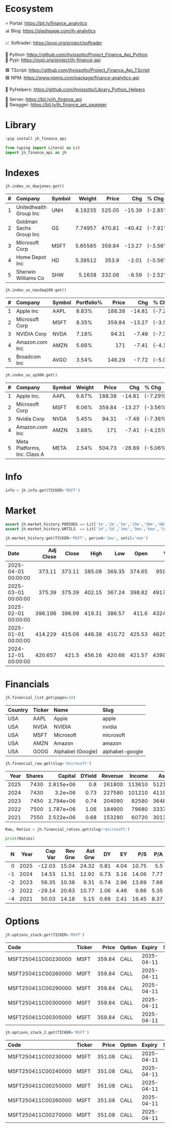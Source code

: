 # Ecosystem

⭐ Portal:     https://bit.ly/finance_analytics  
📊 Blog:       https://slashpage.com/jh-analytics  

📈 Softrader:  https://pypi.org/project/softrader  

🐍 Python:     https://github.com/jhvissotto/Project_Finance_Api_Python  
🐍 Pypi:       https://pypi.org/project/jh-finance-api  

🟦 TScript:    https://github.com/jhvissotto/Project_Finance_Api_TScript  
🟦 NPM:        https://www.npmjs.com/package/finance-analytics-api  

🧮 PyHelpers:  https://github.com/jhvissotto/Library_Python_Helpers  

🔌 Server:     https://bit.ly/jh_finance_api  
🔌 Swagger:    https://bit.ly/jh_finance_api_swagger  



# Library

```python
!pip install jh_finance_api
```

```py
from typing import Literal as Lit
import jh_finance_api as jh
```


# Indexes

```py
jh.index_us_dowjones.get()
```

|   # | Company                 | Symbol   |   Weight |   Price |    Chg | % Chg    |
|----:|:------------------------|:---------|---------:|--------:|-------:|:---------|
|   1 | Unitedhealth Group Inc  | UNH      |  8.19235 |  525.05 | -15.39 | (-2.85%) |
|   2 | Goldman Sachs Group Inc | GS       |  7.74957 |  470.81 | -40.42 | (-7.91%) |
|   3 | Microsoft Corp          | MSFT     |  5.65585 |  359.84 | -13.27 | (-3.56%) |
|   4 | Home Depot Inc          | HD       |  5.39512 |  353.9  |  -2.01 | (-0.56%) |
|   5 | Sherwin Williams Co     | SHW      |  5.1638  |  332.06 |  -8.59 | (-2.52%) |


```py
jh.index_us_nasdaq100.get()
```

|   # | Company        | Symbol   | Portfolio%   |   Price |    Chg | % Chg    |
|----:|:---------------|:---------|:-------------|--------:|-------:|:---------|
|   1 | Apple Inc      | AAPL     | 8.83%        |  188.38 | -14.81 | (-7.29%) |
|   2 | Microsoft Corp | MSFT     | 8.35%        |  359.84 | -13.27 | (-3.56%) |
|   3 | NVIDIA Corp    | NVDA     | 7.18%        |   94.31 |  -7.49 | (-7.36%) |
|   4 | Amazon.com Inc | AMZN     | 5.66%        |  171    |  -7.41 | (-4.15%) |
|   5 | Broadcom Inc   | AVGO     | 3.54%        |  146.29 |  -7.72 | (-5.01%) |


```py
jh.index_us_sp500.get()
```

|   # | Company                      | Symbol   | Weight   |   Price |    Chg | % Chg    |
|----:|:-----------------------------|:---------|:---------|--------:|-------:|:---------|
|   1 | Apple Inc.                   | AAPL     | 6.67%    |  188.38 | -14.81 | (-7.29%) |
|   2 | Microsoft Corp               | MSFT     | 6.06%    |  359.84 | -13.27 | (-3.56%) |
|   3 | Nvidia Corp                  | NVDA     | 5.45%    |   94.31 |  -7.49 | (-7.36%) |
|   4 | Amazon.com Inc               | AMZN     | 3.68%    |  171    |  -7.41 | (-4.15%) |
|   5 | Meta Platforms, Inc. Class A | META     | 2.54%    |  504.73 | -26.89 | (-5.06%) |



# Info

```py
info = jh.info.get(TICKER='MSFT')
```


# Market

```py
assert jh.market_history.PERIODS == Lit['1m','2m','5m','15m','30m','60m','90m','1h','1d','5d','1wk','1mo','3mo']
assert jh.market_history.UNTILS  == Lit['1d','5d','1mo','3mo','6mo','1y','2y','5y','10y','ytd','max']

jh.market_history.get(TICKER='MSFT', period='1mo', until='max')
```

| Date                |   Adj Close |   Close |   High |    Low |   Open |    Volume |
|:--------------------|------------:|--------:|-------:|-------:|-------:|----------:|
| 2025-04-01 00:00:00 |     373.11  |  373.11 | 385.08 | 369.35 | 374.65 |  95966917 |
| 2025-03-01 00:00:00 |     375.39  |  375.39 | 402.15 | 367.24 | 398.82 | 491786600 |
| 2025-02-01 00:00:00 |     396.196 |  396.99 | 419.31 | 386.57 | 411.6  | 432448900 |
| 2025-01-01 00:00:00 |     414.229 |  415.06 | 448.38 | 410.72 | 425.53 | 462562700 |
| 2024-12-01 00:00:00 |     420.657 |  421.5  | 456.16 | 420.66 | 421.57 | 439902400 |



# Financials

```py
jh.financial_list.get(pages=10)
```

| Country   | Ticker   | Name              | Slug            |
|:----------|:---------|:------------------|:----------------|
| USA       | AAPL     | Apple             | apple           |
| USA       | NVDA     | NVIDIA            | nvidia          |
| USA       | MSFT     | Microsoft         | microsoft       |
| USA       | AMZN     | Amazon            | amazon          |
| USA       | GOOG     | Alphabet (Google) | alphabet-google |



```py
jh.financial_raw.get(slug='microsoft')
```

|   Year |   Shares |   Capital |   DYield |   Revenue |   Income |   Asset |   Equity |
|-------:|---------:|----------:|---------:|----------:|---------:|--------:|---------:|
|   2025 |     7430 | 2.815e+06 |     0.8  |    261800 |   113610 |  512160 |   268470 |
|   2024 |     7430 | 3.2e+06   |     0.73 |    227580 |   101210 |  411970 |   206220 |
|   2023 |     7450 | 2.794e+06 |     0.74 |    204090 |    82580 |  364840 |   166540 |
|   2022 |     7500 | 1.787e+06 |     1.06 |    184900 |    79680 |  333770 |   141980 |
|   2021 |     7550 | 2.522e+06 |     0.68 |    153280 |    60720 |  301310 |   118300 |



```py
Raw, Ratios = jh.financial_ratios.get(slug='microsoft')

print(Ratios)
```

|   N |   Year |   Cap Var |   Rev Grw |   Ast Grw |   DY |   EY |   P/S |   P/A |   Margin |   ROA |   E/A |
|----:|-------:|----------:|----------:|----------:|-----:|-----:|------:|------:|---------:|------:|------:|
|   0 |   2025 |    -12.03 |     15.04 |     24.32 | 0.81 | 4.04 | 10.75 |  5.5  |     43.4 |  22.2 |  52.4 |
|  -1 |   2024 |     14.53 |     11.51 |     12.92 | 0.73 | 3.16 | 14.06 |  7.77 |     44.5 |  24.6 |  50.1 |
|  -2 |   2023 |     56.35 |     10.38 |      9.31 | 0.74 | 2.96 | 13.69 |  7.66 |     40.5 |  22.6 |  45.6 |
|  -3 |   2022 |    -29.14 |     20.63 |     10.77 | 1.06 | 4.46 |  9.66 |  5.35 |     43.1 |  23.9 |  42.5 |
|  -4 |   2021 |     50.03 |     14.18 |      5.15 | 0.68 | 2.41 | 16.45 |  8.37 |     39.6 |  20.2 |  39.3 |



# Options

```py
jh.options_stack.get(TICKER='MSFT')
```

| Code                | Ticker   |   Price | Option   | Expiry     |   Strike |   Volume |   OI |   Ask |    Bid |       IV |
|:--------------------|:---------|--------:|:---------|:-----------|---------:|---------:|-----:|------:|-------:|---------:|
| MSFT250411C00230000 | MSFT     |  359.84 | CALL     | 2025-04-11 |      230 |        3 |    0 | 132.5 | 128.15 | 1.71485  |
| MSFT250411C00260000 | MSFT     |  359.84 | CALL     | 2025-04-11 |      260 |        2 |    1 | 102.5 |  98.15 | 1.2959   |
| MSFT250411C00290000 | MSFT     |  359.84 | CALL     | 2025-04-11 |      290 |        1 |    1 |  73   |  68.7  | 1.05176  |
| MSFT250411C00300000 | MSFT     |  359.84 | CALL     | 2025-04-11 |      300 |      303 |   24 |  63   |  58.85 | 0.930665 |
| MSFT250411C00305000 | MSFT     |  359.84 | CALL     | 2025-04-11 |      305 |      nan |    1 |  58.5 |  58.7  | 1.20948  |


```py
jh.options_stack_2.get(TICKER='MSFT')
```

| Code                | Ticker   |   Price | Option   | Expiry     |   Strike |   Volume |   OI |    Ask |    Mid |    Bid |
|:--------------------|:---------|--------:|:---------|:-----------|---------:|---------:|-----:|-------:|-------:|-------:|
| MSFT250411C00230000 | MSFT     |  351.08 | CALL     | 2025-04-11 |      230 |        0 |    3 | 118.8  | 120.52 | 122.25 |
| MSFT250411C00240000 | MSFT     |  351.08 | CALL     | 2025-04-11 |      240 |        0 |    0 | 108.85 | 110.55 | 112.25 |
| MSFT250411C00250000 | MSFT     |  351.08 | CALL     | 2025-04-11 |      250 |        0 |    0 |  99.15 | 100.65 | 102.15 |
| MSFT250411C00260000 | MSFT     |  351.08 | CALL     | 2025-04-11 |      260 |        0 |    1 |  89.1  |  90.75 |  92.4  |
| MSFT250411C00270000 | MSFT     |  351.08 | CALL     | 2025-04-11 |      270 |        0 |    0 |  79.25 |  81.12 |  83    |